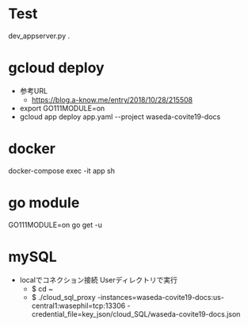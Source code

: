 # Test
dev_appserver.py .

# gcloud deploy
+ 参考URL
    + https://blog.a-know.me/entry/2018/10/28/215508
+ export GO111MODULE=on
+ gcloud app deploy app.yaml --project waseda-covite19-docs

# docker
docker-compose exec -it app sh

# go module 
GO111MODULE=on go get -u 

# mySQL
+ localでコネクション接続 Userディレクトリで実行
    + $ cd ~
    + $ ./cloud_sql_proxy -instances=waseda-covite19-docs:us-central1:wasephil=tcp:13306 -credential_file=key_json/cloud_SQL/waseda-covite19-docs.json
